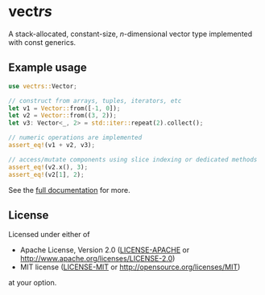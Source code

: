 # vect*rs*

A stack-allocated, constant-size, *n*-dimensional vector type implemented with
const generics.

## Example usage

```rust
use vectrs::Vector;

// construct from arrays, tuples, iterators, etc
let v1 = Vector::from([-1, 0]);
let v2 = Vector::from((3, 2));
let v3: Vector<_, 2> = std::iter::repeat(2).collect();

// numeric operations are implemented
assert_eq!(v1 + v2, v3);

// access/mutate components using slice indexing or dedicated methods
assert_eq!(v2.x(), 3);
assert_eq!(v2[1], 2);
```

See the [full documentation](https://docs.rs/vectrs) for more.

## License

Licensed under either of

- Apache License, Version 2.0 ([LICENSE-APACHE](LICENSE-APACHE) or
  http://www.apache.org/licenses/LICENSE-2.0)
- MIT license ([LICENSE-MIT](LICENSE-MIT) or http://opensource.org/licenses/MIT)

at your option.
